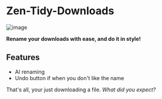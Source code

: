 # Zen-Tidy-Downloads

![image](https://github.com/user-attachments/assets/46fe92d1-daca-44bb-b931-bee0d4dded33)

**Rename your downloads with ease, and do it in style!**

## Features
* AI renaming
* Undo button if when you don't like the name

That's all, your just downloading a file. _What did you expect?_
